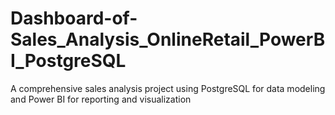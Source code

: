 # Dashboard-of-Sales_Analysis_OnlineRetail_PowerBI_PostgreSQL
A comprehensive sales analysis project using PostgreSQL for data modeling and Power BI for reporting and visualization
